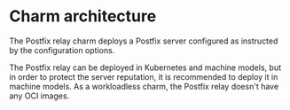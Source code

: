# Charm architecture

The Postfix relay charm deploys a Postfix server configured as instructed by the configuration options.

The Postfix relay can be deployed in Kubernetes and machine models, but in order to protect the server reputation, it is recommended to deploy it in machine models.
As a workloadless charm, the Postfix relay doesn't have any OCI images.
